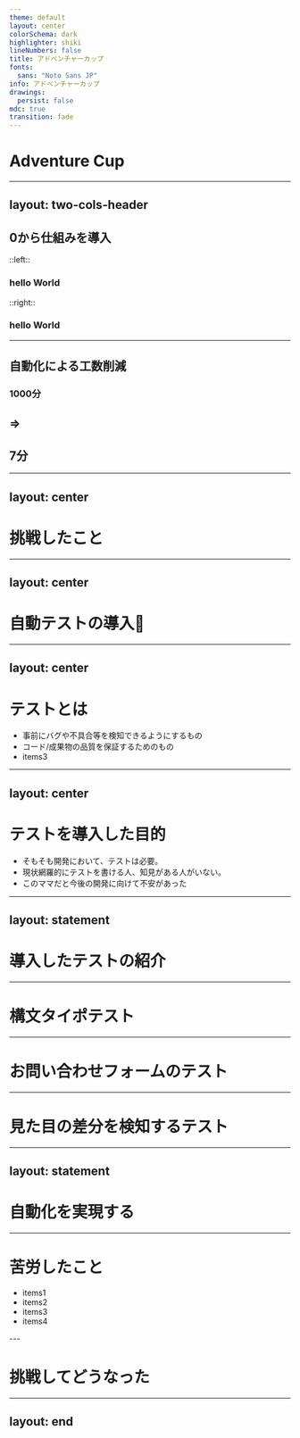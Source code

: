 ```yaml
---
theme: default
layout: center
colorSchema: dark
highlighter: shiki
lineNumbers: false
title: アドベンチャーカップ
fonts:
  sans: "Noto Sans JP"
info: アドベンチャーカップ
drawings:
  persist: false
mdc: true
transition: fade
---
```


<h1>Adventure Cup</h1>

---
layout: two-cols-header
---

<h2 class="text-center">0から仕組みを導入</h2>

::left::
<v-click>
  <div class="text-center">
    <h3>hello World</h3>
  </div>
</v-click>


::right::
<div v-click class="text-center">
  <h3>hello World</h3>
</div>

<style>
  .slidev-vclick-target {
    transition: all 500ms ease;
  }

  .slidev-vclick-hidden {
    transform: scale(0);
  }
</style>

---

<h2 class="text-center">自動化による工数削減</h2>

<div class="flex mt-50 text-center">
  <div class="flex-grow">
    <h3>1000分</h3>
  </div>

  <div class="flex-grow" v-click>
    <h2> => </h2>
  </div>

  <div class="flex-grow" v-click>
    <h2>7分</h2>
  </div>
</div>

---
layout: center
---

<h1>挑戦したこと</h1>

---
layout: center
---

<h1>自動テストの導入👏</h1>

<!-- <img
  src="/images/top.png"
  alt="コーポレートサイトのメインビジュアル"
/> -->

---
layout: center
---

<h1 class="text-center">テストとは</h1>

<v-clicks>

- 事前にバグや不具合等を検知できるようにするもの
- コード/成果物の品質を保証するためのもの
- items3

</v-clicks>


---
layout: center
---

# テストを導入した目的
<v-clicks>

- そもそも開発において、テストは必要。
- 現状網羅的にテストを書ける人、知見がある人がいない。
- このママだと今後の開発に向けて不安があった

</v-clicks>


---
layout: statement
---

# 導入したテストの紹介

---

# 構文タイポテスト

---

# お問い合わせフォームのテスト

---

# 見た目の差分を検知するテスト


---
layout: statement
---

# 自動化を実現する



---

# 苦労したこと
<v-clicks>

- items1
- items2
- items3
- items4

</v-clicks>
---

# 挑戦してどうなった


---
layout: end
---

